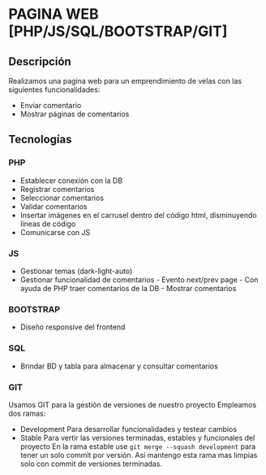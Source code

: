 # PAGINA WEB [PHP/JS/SQL/BOOTSTRAP/GIT]

## Descripción

Realizamos una pagina web para un emprendimiento de velas con las siguientes funcionalidades:

- Enviar comentario
- Mostrar páginas de comentarios

## Tecnologías

### PHP

- Establecer conexión con la DB
- Registrar comentarios
- Seleccionar comentarios
- Validar comentarios
- Insertar imágenes en el carrusel dentro del código html, disminuyendo líneas de código
- Comunicarse con JS

### JS

- Gestionar temas (dark-light-auto)
- Gestionar funcionalidad de comentarios - Evento next/prev page - Con ayuda de PHP traer comentarios de la DB - Mostrar comentarios

### BOOTSTRAP

- Diseño responsive del frontend

### SQL

- Brindar BD y tabla para almacenar y consultar comentarios

### GIT

Usamos GIT para la gestión de versiones de nuestro proyecto
Empleamos dos ramas:

- Development
  Para desarrollar funcionalidades y testear cambios
- Stable
  Para vertir las versiones terminadas, estables y funcionales del proyecto
  En la rama estable use `git merge --squash development` para tener un solo commit por versión.
  Así mantengo esta rama mas limpias solo con commit de versiones terminadas.
